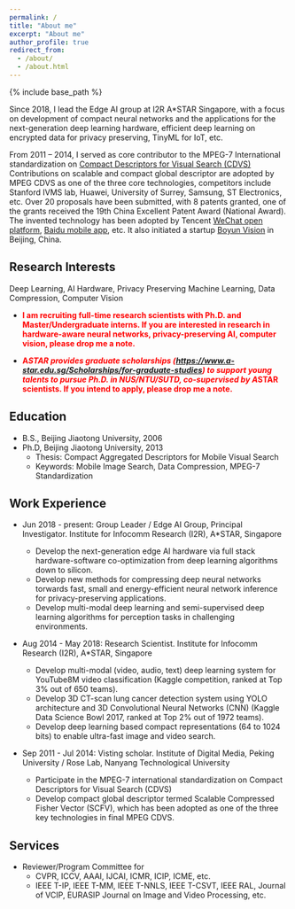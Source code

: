 ```yaml
---
permalink: /
title: "About me"
excerpt: "About me"
author_profile: true
redirect_from: 
  - /about/
  - /about.html
---
```


{% include base_path %}

Since 2018, I lead the Edge AI group at I2R A*STAR Singapore, with a focus on development of compact neural networks and the applications for the next-generation deep learning hardware, efficient deep learning on encrypted data for privacy preserving, TinyML for IoT, etc.

From 2011 – 2014, I served as core contributor to the MPEG-7 International standardization on [Compact Descriptors for Visual Search (CDVS)](http://mpeg.chiariglione.org/standards/mpeg-7/compact-descriptors-visual-search)
Contributions on scalable and compact global descriptor are adopted by MPEG CDVS as one of the three core technologies, 
competitors include Stanford IVMS lab, 
Huawei, University of Surrey, Samsung, ST Electronics, etc.
Over 20 proposals have been submitted, with 8 patents granted, one of the grants received the 19th China Excellent Patent Award (National Award).
The invented technology has been adopted by Tencent [WeChat open platform](http://open.wechat.com/cgi-bin/newreadtemplate?t=overseas\_open/docs/mobile/smart\#mobile\_smart), [Baidu mobile app](https://itunes.apple.com/us/developer/beijing-baidu-netcom-science-technology-co-ltd/id372585298), etc. 
It also initiated a startup [Boyun Vision](http://www.boyunvision.com.cn) in Beijing, China.

Research Interests
------
Deep Learning, AI Hardware, Privacy Preserving Machine Learning, Data Compression, Computer Vision

* <b><span style="color:red"> I am recruiting full-time research scientists with Ph.D. and Master/Undergraduate interns. If you are interested in research in hardware-aware neural networks, privacy-preserving AI, computer vision, please drop me a note.</span></b>

* <b><span style="color:red"> A*STAR provides graduate scholarships (https://www.a-star.edu.sg/Scholarships/for-graduate-studies) to support young talents to pursue Ph.D. in NUS/NTU/SUTD, co-supervised by A*STAR scientists. If you intend to apply, please drop me a note.</span></b>

Education
------
* B.S., Beijing Jiaotong University, 2006
* Ph.D, Beijing Jiaotong University, 2013
  * Thesis: Compact Aggregated Descriptors for Mobile Visual Search
  * Keywords: Mobile Image Search, Data Compression, MPEG-7 Standardization

Work Experience
------
* Jun 2018 - present: Group Leader / Edge AI Group, Principal Investigator. Institute for Infocomm Research (I2R), A*STAR, Singapore
  * Develop the next-generation edge AI hardware via full stack hardware-software co-optimization from deep learning algorithms down to silicon.
  * Develop new methods for compressing deep neural networks torwards fast, small and energy-efficient neural network inference for privacy-preserving applications.
  * Develop multi-modal deep learning and semi-supervised deep learning algorithms for perception tasks in challenging environments.

* Aug 2014 - May 2018: Research Scientist. Institute for Infocomm Research (I2R), A*STAR, Singapore
  * Develop multi-modal (video, audio, text) deep learning system for YouTube8M video classification (Kaggle competition, ranked at Top 3% out of 650 teams).
  * Develop 3D CT-scan lung cancer detection system using YOLO architecture and 3D Convolutional Neural Networks (CNN)  (Kaggle Data Science Bowl 2017, ranked at Top 2% out of 1972 teams).
  * Develop deep learning based compact representations (64 to 1024 bits) to enable ultra-fast image and video search.

* Sep 2011 - Jul 2014: Visting scholar. Institute of Digital Media, Peking University / Rose Lab, Nanyang Technological University
  * Participate in the MPEG-7 international standardization on Compact Descriptors for Visual Search (CDVS)
  * Develop compact global descriptor termed Scalable Compressed Fisher Vector (SCFV), which has been adopted as one of the three key technologies in final MPEG CDVS.

Services
------
* Reviewer/Program Committee for
  * CVPR, ICCV, AAAI, IJCAI, ICMR, ICIP, ICME, etc.
  * IEEE T-IP, IEEE T-MM, IEEE T-NNLS, IEEE T-CSVT, IEEE RAL, Journal of VCIP, EURASIP Journal on Image and Video Processing, etc.
